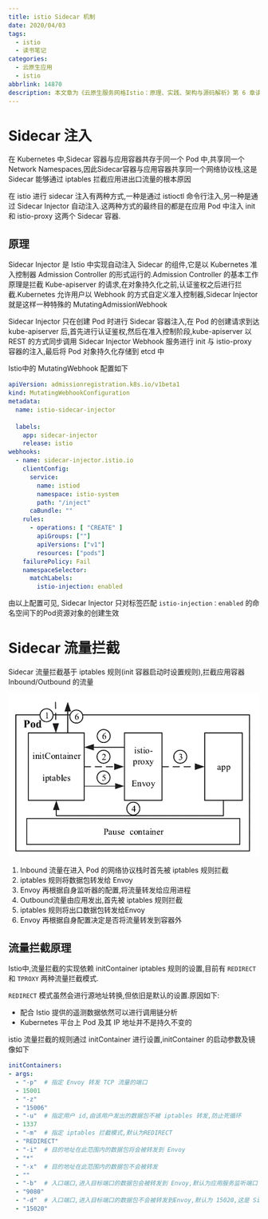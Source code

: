 ```yaml
---
title: istio Sidecar 机制
date: 2020/04/03
tags:
  - istio
  - 读书笔记
categories:
  - 云原生应用
  - istio
abbrlink: 14870
description: 本文章为《云原生服务网格Istio：原理、实践、架构与源码解析》第 6 章读书笔记.
---
```


# Sidecar 注入

在 Kubernetes 中,Sidecar 容器与应用容器共存于同一个 Pod 中,共享同一个 Network Namespaces,因此Sidecar容器与应用容器共享同一个网络协议栈,这是 Sidecar 能够通过 iptables 拦截应用进出口流量的根本原因

在 istio 进行 sidecar 注入有两种方式,一种是通过 istioctl 命令行注入,另一种是通过 Sidecar Injector 自动注入.这两种方式的最终目的都是在应用 Pod 中注入 init 和 istio-proxy 这两个 Sidecar 容器.

## 原理

Sidecar Injector 是 Istio 中实现自动注入 Sidecar 的组件,它是以 Kubernetes 准入控制器 Admission Controller 的形式运行的.Admission Controller 的基本工作原理是拦截 Kube-apiserver 的请求,在对象持久化之前,认证鉴权之后进行拦截.Kubernetes 允许用户以 Webhook 的方式自定义准入控制器,Sidecar Injector 就是这样一种特殊的 MutatingAdmissionWebhook

Sidecar Injector 只在创建 Pod 时进行 Sidecar 容器注入,在 Pod 的创建请求到达 kube-apiserver 后,首先进行认证鉴权,然后在准入控制阶段,kube-apiserver 以 REST 的方式同步调用 Sidecar Injector Webhook 服务进行 init 与 istio-proxy 容器的注入,最后将 Pod 对象持久化存储到 etcd 中

Istio中的 MutatingWebhook 配置如下
```yaml
apiVersion: admissionregistration.k8s.io/v1beta1
kind: MutatingWebhookConfiguration
metadata:
  name: istio-sidecar-injector

  labels:
    app: sidecar-injector
    release: istio
webhooks:
  - name: sidecar-injector.istio.io
    clientConfig:
      service:
        name: istiod
        namespace: istio-system
        path: "/inject"
      caBundle: ""
    rules:
      - operations: [ "CREATE" ]
        apiGroups: [""]
        apiVersions: ["v1"]
        resources: ["pods"]
    failurePolicy: Fail
    namespaceSelector:
      matchLabels:
        istio-injection: enabled

```
由以上配置可见, Sidecar Injector 只对标签匹配 `istio-injection：enabled` 的命名空间下的Pod资源对象的创建生效

# Sidecar 流量拦截

Sidecar 流量拦截基于 iptables 规则(init 容器启动时设置规则),拦截应用容器 Inbound/Outbound 的流量


![istio 流量流向](https://raw.githubusercontent.com/hulining/hulining.github.io/hexo/source/_posts/istio-sidecar/istio_traffic_flow.png)

1. Inbound 流量在进入 Pod 的网络协议栈时首先被 iptables 规则拦截
2. iptables 规则将数据包转发给 Envoy
3. Envoy 再根据自身监听器的配置,将流量转发给应用进程
4. Outbound流量由应用发出,首先被 iptables 规则拦截
5. iptables 规则将出口数据包转发给Envoy
6. Envoy 再根据自身配置决定是否将流量转发到容器外

## 流量拦截原理

Istio中,流量拦截的实现依赖 initContainer iptables 规则的设置,目前有 `REDIRECT` 和 `TPROXY` 两种流量拦截模式.

`REDIRECT` 模式虽然会进行源地址转换,但依旧是默认的设置.原因如下:
- 配合 Istio 提供的遥测数据依然可以进行调用链分析
- Kubernetes 平台上 Pod 及其 IP 地址并不是持久不变的

istio 流量拦截的规则通过 initContainer 进行设置,initContainer 的启动参数及镜像如下

```yaml
initContainers:
- args:
  - "-p"  # 指定 Envoy 转发 TCP 流量的端口
  - 15001
  - "-z"
  - "15006"
  - "-u"  # 指定用户 id,由该用户发出的数据包不被 iptables 转发,防止死循环
  - 1337
  - "-m"  # 指定 iptables 拦截模式,默认为REDIRECT
  - "REDIRECT"
  - "-i"  # 目的地址在此范围内的数据包将会被转发到 Envoy
  - "*"
  - "-x"  # 目的地址在此范围内的数据包不会被转发
  - ""
  - "-b"  # 入口端口,进入目标端口的数据包会被转发到 Envoy,默认为应用服务监听端口
  - "9080"
  - "-d"  # 入口端口,进入目标端口的数据包不会被转发到Envoy,默认为 15020,这是 Sidecar 容器的健康检查端口
  - "15020" 
```